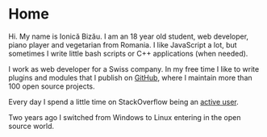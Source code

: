# Home

Hi. My name is Ionică Bizău. I am an 18 year old student, web developer, piano player and vegetarian from Romania. I like JavaScript a lot, but sometimes I write little bash scripts or C++ applications (when needed).

I work as web developer for a Swiss company. In my free time I like to write plugins and modules that I publish on [GitHub](https://github.com/IonicaBizau), where I maintain more than 100 open source projects.

Every day I spend a little time on StackOverflow being an [active user](http://stackoverflow.com/users/1420197/ionica-bizau).

Two years ago I switched from Windows to Linux entering in the open source world.

